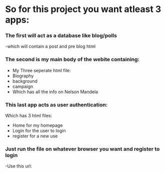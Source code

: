 # So for this project you want atleast 3 apps:

### The first will act as a database like blog/polls
-which will contain a post and pre blog html

### The second is my main body of the webite containing:
- My Three seperate html file:
- Biography
- background
- campaign
- Which has all the info on Nelson Mandela

### This last app acts as user authentication:
Which has 3 html files:
- Home for my homepage 
- Login for the user to login
- register for a new use

### Just run the file on whatever browser you want and register to login
-Use this url: 

